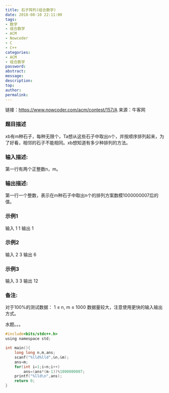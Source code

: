 ```yaml
---
title: 石子阵列(组合数学)
date: 2018-08-10 22:11:00
tags:
- 数学
- 组合数学
- ACM
- Nowcoder
- C
- C++
categories:
- ACM
- 组合数学
password:
abstract:
message:
description:
top:
author:
permalink:
---
```


链接：https://www.nowcoder.com/acm/contest/157/A
来源：牛客网

### 题目描述 
xb有m种石子，每种无限个，Ta想从这些石子中取出n个，并按顺序排列起来，为了好看，相邻的石子不能相同。xb想知道有多少种排列的方法。

### 输入描述:
第一行有两个正整数n，m。
### 输出描述:
第一行一个整数，表示在m种石子中取出n个的排列方案数模1000000007后的值。
### 示例1
输入
1 1
输出
1
### 示例2
输入
2 3
输出
6
### 示例3
输入
3 3
输出
12
### 备注:
对于100%的测试数据：
1 ≤ n, m ≤ 1000
数据量较大，注意使用更快的输入输出方式。

水题。。。
```c
#include<bits/stdc++.h>
using namespace std;

int main(){
    long long n,m,ans;
    scanf("%lld%lld",&n,&m);
    ans=m;
    for(int i=1;i<n;i++)
        ans=(ans*(m-1))%1000000007;
    printf("%lld\n",ans);
	return 0;
}

```